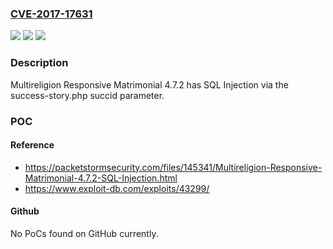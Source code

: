 ### [CVE-2017-17631](https://cve.mitre.org/cgi-bin/cvename.cgi?name=CVE-2017-17631)
![](https://img.shields.io/static/v1?label=Product&message=n%2Fa&color=blue)
![](https://img.shields.io/static/v1?label=Version&message=n%2Fa&color=blue)
![](https://img.shields.io/static/v1?label=Vulnerability&message=n%2Fa&color=brighgreen)

### Description

Multireligion Responsive Matrimonial 4.7.2 has SQL Injection via the success-story.php succid parameter.

### POC

#### Reference
- https://packetstormsecurity.com/files/145341/Multireligion-Responsive-Matrimonial-4.7.2-SQL-Injection.html
- https://www.exploit-db.com/exploits/43299/

#### Github
No PoCs found on GitHub currently.

